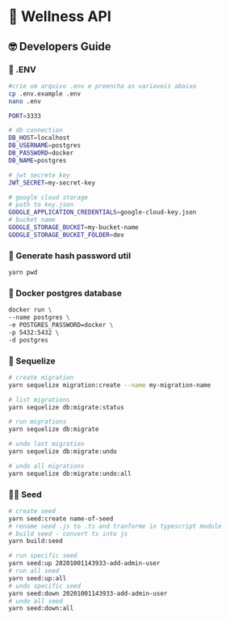 # 🚀 Wellness API

## 🤓 Developers Guide

### 🧐 .ENV

```sh
#crie um arquivo .env e preencha as variaveis abaixo
cp .env.example .env
nano .env

PORT=3333

# db connection
DB_HOST=localhost
DB_USERNAME=postgres
DB_PASSWORD=docker
DB_NAME=postgres

# jwt secrete key
JWT_SECRET=my-secret-key

# google cloud storage
# path to key.json
GOOGLE_APPLICATION_CREDENTIALS=google-cloud-key.json
# bucket name
GOOGLE_STORAGE_BUCKET=my-bucket-name
GOOGLE_STORAGE_BUCKET_FOLDER=dev
```

### 🤖 Generate hash password util

```sh
yarn pwd
```

### 🐋 Docker postgres database

```sh
docker run \
--name postgres \
-e POSTGRES_PASSWORD=docker \
-p 5432:5432 \
-d postgres
```

### 🤯 Sequelize

```sh
# create migration
yarn sequelize migration:create --name my-migration-name

# list migrations
yarn sequelize db:migrate:status

# run migrations
yarn sequelize db:migrate

# undo last migration
yarn sequelize db:migrate:undo

# undo all migrations
yarn sequelize db:migrate:undo:all
```

### 👨︎‍🔧︎ Seed

```sh
# create seed
yarn seed:create name-of-seed
# rename seed .js to .ts and tranforme in typescript module
# build seed - convert ts into js
yarn build:seed

# run specific seed
yarn seed:up 20201001143933-add-admin-user
# run all seed
yarn seed:up:all
# undo specific seed
yarn seed:down 20201001143933-add-admin-user
# undo all seed
yarn seed:down:all
```
